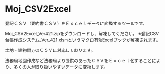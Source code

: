 # Moj_CSV2Excel
登記ＣＳＶ（要約書ＣＳＶ）をＥｘｃｅｌデータに変換するツールです。

Moj_CSV2Excel_Ver421.zipをダウンロードし、解凍してください。
※登記CSV台帳作成システム_Ver_421.xlsmというマクロ有効Excelブックが解凍されます。

土地・建物両方のＣＳＶに対応しております。

法務局地図作成など法務局より提供のあったＣＳＶをＥｘｃｅｌ化することにより、多くの人が取り扱いやすいデータに変換します。

